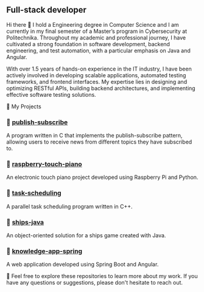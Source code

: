 ## Full-stack developer

 Hi there 👋 I hold a Engineering degree in Computer Science and I am currently in my final semester of a Master’s program in Cybersecurity at Politechnika. Throughout my academic and professional journey, I have cultivated a strong foundation in software development, backend engineering, and test automation, with a particular emphasis on Java and Angular.

With over 1.5 years of hands-on experience in the IT industry, I have been actively involved in developing scalable applications, automated testing frameworks, and frontend interfaces. My expertise lies in designing and optimizing RESTful APIs, building backend architectures, and implementing effective software testing solutions.

🔹 My Projects

### 🔹 [publish-subscribe](https://github.com/kasiabadio/publish-subscribe)
A program written in C that implements the publish-subscribe pattern, allowing users to receive news from different topics they have subscribed to.

### 🔹 [raspberry-touch-piano](https://github.com/kasiabadio/raspberry-touch-piano)
An electronic touch piano project developed using Raspberry Pi and Python.

### 🔹 [task-scheduling](https://github.com/kasiabadio/task-scheduling)
A parallel task scheduling program written in C++.

### 🔹 [ships-java](https://github.com/kasiabadio/ships-java)
An object-oriented solution for a ships game created with Java.

### 🔹 [knowledge-app-spring](https://github.com/kasiabadio/knowledge-app-spring)
A web application developed using Spring Boot and Angular.

🔭 Feel free to explore these repositories to learn more about my work. If you have any questions or suggestions, please don't hesitate to reach out.
